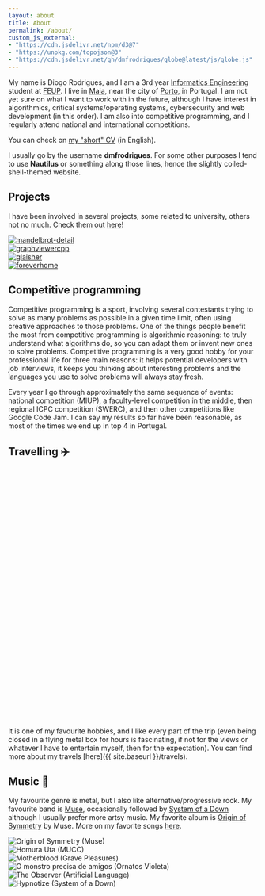 ```yaml
---
layout: about
title: About
permalink: /about/
custom_js_external:
- "https://cdn.jsdelivr.net/npm/d3@7"
- "https://unpkg.com/topojson@3"
- "https://cdn.jsdelivr.net/gh/dmfrodrigues/globe@latest/js/globe.js"
---
```


My name is Diogo Rodrigues, and I am a 3rd year [Informatics Engineering](https://sigarra.up.pt/feup/en/cur_geral.cur_view?pv_curso_id=742) student at [FEUP](https://sigarra.up.pt/feup/en/WEB_PAGE.INICIAL). I live in [Maia](https://en.wikipedia.org/wiki/Maia,_Portugal), near the city of [Porto](https://en.wikipedia.org/wiki/Porto), in Portugal. I am not yet sure on what I want to work with in the future, although I have interest in algorithmics, critical systems/operating systems, cybersecurity and web development (in this order). I am also into competitive programming, and I regularly attend national and international competitions.

You can check on [my "short" CV](https://drive.google.com/file/d/1RUwsTzns-WqlXfvZvPkRV9Fp_yV-hIjc) (in English).

I usually go by the username **dmfrodrigues**. For some other purposes I tend to use **Nautilus** or something along those lines, hence the slightly coiled-shell-themed website.

<div class="masonry-vertical">
<div markdown="1">

## Projects

I have been involved in several projects, some related to university, others not no much. Check them out [here](/projects/)!

<div class="projects-grid-container">
<div><a href="/projects/"><img src="https://i.imgur.com/69YCcZ8.png" alt="mandelbrot-detail"></a></div>
<div><a href="/projects/"><img src="https://i.imgur.com/zAOwCGe.png" alt="graphviewercpp"></a></div>
<div><a href="/projects/"><img src="https://i.imgur.com/PiqStSQ.jpg" alt="glaisher"></a></div>
<div><a href="/projects/"><img src="https://i.imgur.com/Y7H4LZl.png" alt="foreverhome"></a></div>
</div>

</div>
<div markdown="1">

## Competitive programming

Competitive programming is a sport, involving several contestants trying to solve as many problems as possible in a given time limit, often using creative approaches to those problems. One of the things people benefit the most from competitive programming is algorithmic reasoning: to truly understand what algorithms do, so you can adapt them or invent new ones to solve problems. Competitive programming is a very good hobby for your professional life for three main reasons: it helps potential developers with job interviews, it keeps you thinking about interesting problems and the languages you use to solve problems will always stay fresh.

Every year I go through approximately the same sequence of events: national competition (MIUP), a faculty-level competition in the middle, then regional ICPC competition (SWERC), and then other competitions like Google Code Jam. I can say my results so far have been reasonable, as most of the times we end up in top 4 in Portugal. 

</div>
<div markdown="1">

## Travelling ✈️

<svg id="globe" class="globe center" viewBox="0 0 400 400"></svg>
<script>
window.addEventListener("load", async function(){
    let globe = new Globe("svg#globe", 400);
    globe.rotation = [0, -10, 0];
    await globe.initialize();

    globe.nativeCountry("Portugal");

    {% for country in site.data.locations_visited.countries %}
        globe.highlightCountry("{{country.country}}");
    {% endfor %}

    globe.enableDrag();

    globe.registerRotation(10, 0.002);
});
</script>

It is one of my favourite hobbies, and I like every part of the trip (even being closed in a flying metal box for hours is fascinating, if not for the views or whatever I have to entertain myself, then for the expectation). You can find more about my travels [here]({{ site.baseurl }}/travels).

</div>
<div markdown="1">

## Music 🎸

My favourite genre is metal, but I also like alternative/progressive rock. My favourite band is [Muse](https://en.wikipedia.org/wiki/Muse_(band)), occasionally followed by [System of a Down](https://en.wikipedia.org/wiki/System_of_a_Down) although I usually prefer more artsy music. My favorite album is [Origin of Symmetry](https://en.wikipedia.org/wiki/Origin_of_Symmetry) by Muse. More on my favorite songs [here](/music/).

<div class="music-grid-container">
    <div><img src="https://i.scdn.co/image/ab67616d0000b2735225e9931a558f6d2f541a7d" alt="Origin of Symmetry (Muse)"></div>
    <div><img src="https://i.scdn.co/image/ab67616d0000b273f502bfcff38d0a27bf41dbab" alt="Homura Uta (MUCC)"></div>
    <div><img src="https://i.scdn.co/image/ab67616d0000b273cecde3079858fcb56021b7c7" alt="Motherblood (Grave Pleasures)"></div>
    <div><img src="https://upload.wikimedia.org/wikipedia/pt/7/77/Capamonstro.gif"   alt="O monstro precisa de amigos (Ornatos Violeta)"></div>
    <div><img src="https://i.scdn.co/image/ab67616d0000b273fb75066a81c90206179b5c24" alt="The Observer (Artificial Language)"></div>
    <div><img src="https://i.scdn.co/image/ab67616d0000b273f5e7b2e5adaa87430a3eccff" alt="Hypnotize (System of a Down)"></div>
</div>

</div>
</div>
